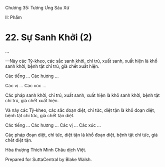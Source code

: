  

Chương 35: Tương Ưng Sáu Xứ

II: Phẩm

# 22\. Sự Sanh Khởi (2)

…

—Này các Tỷ-kheo, các sắc sanh khởi, chỉ trú, xuất sanh, xuất hiện là khổ sanh khởi, bệnh tật chỉ trú, già chết xuất hiện.

Các tiếng … Các hương …

Các vị … Các xúc …

Các pháp sanh khởi, chỉ trú, xuất sanh, xuất hiện là khổ sanh khởi, bệnh tật chỉ trú, già chết xuất hiện.

Và này các Tỷ-kheo, các sắc đoạn diệt, chỉ tức, diệt tận là khổ đoạn diệt, bệnh tật chỉ tức, già chết tận diệt.

Các tiếng … Các hương … Các vị … Các xúc …

Các pháp đoạn diệt, chỉ tức, diệt tận là khổ đoạn diệt, bệnh tật chỉ tức, già chết diệt tận.

Hòa thượng Thích Minh Châu dịch Việt.

Prepared for SuttaCentral by Blake Walsh.